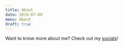 ```yaml
---
title: About
date: 2019-07-09
menu: About
draft: true
---
```

Want to know more about me? Check out my [socials](https://linktr.ee/dandyserenity)!